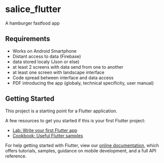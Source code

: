 # salice_flutter

A hamburger fastfood app


## Requirements

- Works on Android Smartphone
- Distant access to data (Firebase)
- data stored localy (Json or else)
- at least 2 screens with data send from one to another
- at least one screen with landscape interface
- Code spread between interface and data access
- PDF introducing the app (globaly, technical specificity, user manual)

## Getting Started

This project is a starting point for a Flutter application.

A few resources to get you started if this is your first Flutter project:

- [Lab: Write your first Flutter app](https://flutter.dev/docs/get-started/codelab)
- [Cookbook: Useful Flutter samples](https://flutter.dev/docs/cookbook)

For help getting started with Flutter, view our
[online documentation](https://flutter.dev/docs), which offers tutorials,
samples, guidance on mobile development, and a full API reference.


